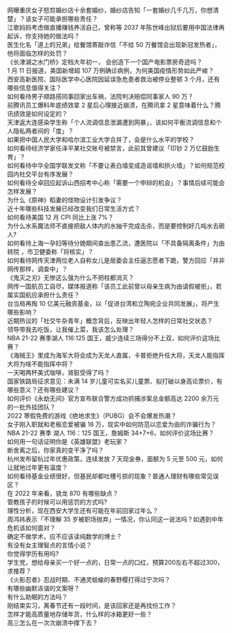 网曝重庆女子怒剪婚纱店十余套婚纱，婚纱店告知「一套婚纱几千几万，你想清楚」？该女子可能承担哪些责任？  
江歌妈妈考虑做直播赚钱养活自己，曾称等 2037 年陈世峰出狱后要用中国法律再起诉，你支持她的做法吗？  
医生化名「道上的兄弟」给餐馆寄敲诈信「不给 50 万餐馆会出现新冠发热者」，他将面临怎样的处罚？  
《长津湖之水门桥》定档大年初一， 会创造下一个国产电影票房奇迹吗？  
1 月 11 日报道，美国新增超 107 万例确诊病例，为何美国疫情形势如此严峻？  
西安高新医院、国际医学中心医院因延误急危患者救治被停业整顿 3 个月，还有哪些信息值得关注？  
如何看待男子顺路搭同事回家出车祸，法院判决赔偿同事家人 90 万？  
前腾讯员工爆料年底绩效拿 2 星后心理接近崩溃，在腾讯拿 2 星意味着什么？腾讯绩效是如何设定的？  
天津返大连感染学生称「个人流调信息泄漏遭到网暴」，该如何平衡流调信息和个人隐私两者间的「度」？  
如果把中国人民大学和哈尔滨工业大学合并了，会是什么水平的学校？  
如何看待经济学家任泽平某社交账号被禁言，此前其曾建议「印钞 2 万亿鼓励生育」？  
如何看待中华全国学联发文称「不要让表白墙变成造谣墙和拱火墙」？如何规范校园内社交平台有序发展？  
如何看待仝卓回应起诉山西招考中心称「需要一个申辩的机会」？事情后续可能会怎样发展？  
为什么《原神》稻妻的怪物设计引发争议？  
近十年哪些科技发展已经改变我们日常生活方式？  
如何看待美国 12 月 CPI 同比上涨 7%？  
为什么水系魔法师不直接把敌人体内的水抽干完成击杀，而是要控制好几吨水去砸人?  
如何看待上海一孕妇等待分娩期间查出患乙流，遭医院以「不具备隔离条件」为由转院 ，市卫健委称「将核实」？  
如何看待网传天津两位老人自称女儿是居委会主任逼志愿者下跪，警方回应「并非网传那样，调查中」？  
《鬼灭之刃》无惨这么强为什么不把柱都消灭？  
网传一国航员工自尽，媒体报道称「该员工此前曾以母亲生病为由请假被拒」，若属实国航应承担什么责任？  
台当局再掏 10 亿美元融资基金，以「促进台湾和立陶宛企业共同发展」，将产生哪些影响？  
近期热议的「社交牛杂青年」概念背后，反映出年轻人怎样的日常社交状态？  
领导带我去吃饭，让我催上菜，我该怎么处理？  
NBA 21-22 赛季湖人 116:125 国王，威少连续三场得分不上双，如何评价这场比赛？  
《海贼王》里成为海军大将会成为天龙人直属，卡普拒绝升任大将，天龙人能指挥大将为啥不能指挥中将？  
一天喝两杯美式咖啡，肾脏受得了吗？  
国家铁路局征求意见：未满 14 岁儿童可实名买儿童票、拟打破以身高论票价，有哪些意义？还有哪些建议？  
如何评价《永劫无间》官方宣布联合警方成功抓捕涉案总金额高达 2200 余万元的一批外挂团队？  
2022 寒假免费的游戏《绝地求生》（PUBG）会不会爆发热潮？  
女子刚入职就和老板恋爱被骗 18 万，现实中如何防范以恋爱为由的诈骗行为？  
NBA 21-22 赛季 湖人 116：125 国王，詹姆斯 34+7+6，如何评价这场比赛？  
如何用一句话证明你是《英雄联盟》老玩家？  
断舍离之后，你家真的变干净了吗？  
杭州发布留杭过年优惠政策，连续发放 7 天现金券，面额为 5 元至 500 元，如何让就地过年更有温度？  
如何看待基金业绩很好，但基民却都吐槽亏损的现象？普通人理财有哪些常见误区？  
在 2022 年来看，骁龙 870 有哪些缺点？  
管教孩子的时候可以用惩罚的方式吗?  
理性分析，现在西安大学生还有可能在年前回家过年么？  
周鸿祎表示「不理解 35 岁被职场抛弃」一情况，你认同这一说法吗？如遇到中年危机该如何面对？  
确定不做学术，应不应该读纯数学的博士？  
有没有女主理智点的言情小说？  
你觉得学历有用吗?  
学生党，想给母亲买一个好一点的，日常一点的口红，预算200左右不超过300，求推荐？  
《火影忍者》忍战时期、不通灵蛞蝓的春野樱打得过宁次吗？  
有哪些幽默诙谐的文案呀？  
有什么助眠的方法吗？  
刚结束实习，离春节还有一段时间，是该回家还是再找份工作？  
怎样才能高质量地存储年货，什么样的冰箱更好一些？  
高三怎么在一次次崩溃中撑下去？  
